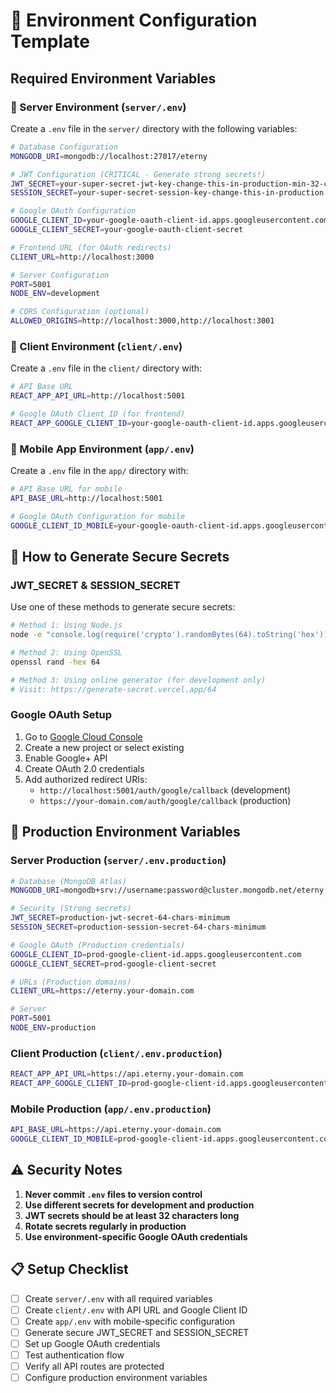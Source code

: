 # 🔐 Environment Configuration Template

## **Required Environment Variables**

### **📁 Server Environment (`server/.env`)**

Create a `.env` file in the `server/` directory with the following variables:

```bash
# Database Configuration
MONGODB_URI=mongodb://localhost:27017/eterny

# JWT Configuration (CRITICAL - Generate strong secrets!)
JWT_SECRET=your-super-secret-jwt-key-change-this-in-production-min-32-chars
SESSION_SECRET=your-super-secret-session-key-change-this-in-production

# Google OAuth Configuration
GOOGLE_CLIENT_ID=your-google-oauth-client-id.apps.googleusercontent.com
GOOGLE_CLIENT_SECRET=your-google-oauth-client-secret

# Frontend URL (for OAuth redirects)
CLIENT_URL=http://localhost:3000

# Server Configuration
PORT=5001
NODE_ENV=development

# CORS Configuration (optional)
ALLOWED_ORIGINS=http://localhost:3000,http://localhost:3001
```

### **📁 Client Environment (`client/.env`)**

Create a `.env` file in the `client/` directory with:

```bash
# API Base URL
REACT_APP_API_URL=http://localhost:5001

# Google OAuth Client ID (for frontend)
REACT_APP_GOOGLE_CLIENT_ID=your-google-oauth-client-id.apps.googleusercontent.com
```

### **📁 Mobile App Environment (`app/.env`)**

Create a `.env` file in the `app/` directory with:

```bash
# API Base URL for mobile
API_BASE_URL=http://localhost:5001

# Google OAuth Configuration for mobile
GOOGLE_CLIENT_ID_MOBILE=your-google-oauth-client-id.apps.googleusercontent.com
```

## **🔑 How to Generate Secure Secrets**

### **JWT_SECRET & SESSION_SECRET**

Use one of these methods to generate secure secrets:

```bash
# Method 1: Using Node.js
node -e "console.log(require('crypto').randomBytes(64).toString('hex'))"

# Method 2: Using OpenSSL
openssl rand -hex 64

# Method 3: Using online generator (for development only)
# Visit: https://generate-secret.vercel.app/64
```

### **Google OAuth Setup**

1. Go to [Google Cloud Console](https://console.cloud.google.com/)
2. Create a new project or select existing
3. Enable Google+ API
4. Create OAuth 2.0 credentials
5. Add authorized redirect URIs:
   - `http://localhost:5001/auth/google/callback` (development)
   - `https://your-domain.com/auth/google/callback` (production)

## **🚀 Production Environment Variables**

### **Server Production (`server/.env.production`)**

```bash
# Database (MongoDB Atlas)
MONGODB_URI=mongodb+srv://username:password@cluster.mongodb.net/eterny

# Security (Strong secrets)
JWT_SECRET=production-jwt-secret-64-chars-minimum
SESSION_SECRET=production-session-secret-64-chars-minimum

# Google OAuth (Production credentials)
GOOGLE_CLIENT_ID=prod-google-client-id.apps.googleusercontent.com
GOOGLE_CLIENT_SECRET=prod-google-client-secret

# URLs (Production domains)
CLIENT_URL=https://eterny.your-domain.com

# Server
PORT=5001
NODE_ENV=production
```

### **Client Production (`client/.env.production`)**

```bash
REACT_APP_API_URL=https://api.eterny.your-domain.com
REACT_APP_GOOGLE_CLIENT_ID=prod-google-client-id.apps.googleusercontent.com
```

### **Mobile Production (`app/.env.production`)**

```bash
API_BASE_URL=https://api.eterny.your-domain.com
GOOGLE_CLIENT_ID_MOBILE=prod-google-client-id.apps.googleusercontent.com
```

## **⚠️ Security Notes**

1. **Never commit `.env` files to version control**
2. **Use different secrets for development and production**
3. **JWT secrets should be at least 32 characters long**
4. **Rotate secrets regularly in production**
5. **Use environment-specific Google OAuth credentials**

## **📋 Setup Checklist**

- [ ] Create `server/.env` with all required variables
- [ ] Create `client/.env` with API URL and Google Client ID
- [ ] Create `app/.env` with mobile-specific configuration
- [ ] Generate secure JWT_SECRET and SESSION_SECRET
- [ ] Set up Google OAuth credentials
- [ ] Test authentication flow
- [ ] Verify all API routes are protected
- [ ] Configure production environment variables 